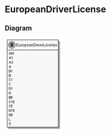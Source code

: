 ﻿# EuropeanDriverLicense

## Diagram

![EuropeanDriverLicense.png](./EuropeanDriverLicense.png "EuropeanDriverLicense")
